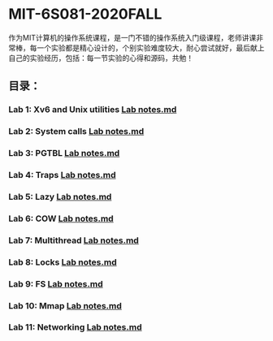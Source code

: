 # MIT-6S081-2020FALL
作为MIT计算机的操作系统课程，是一门不错的操作系统入门级课程，老师讲课非常棒，每一个实验都是精心设计的，个别实验难度较大，耐心尝试就好，最后献上自己的实验经历，包括：每一节实验的心得和源码，共勉！
## 目录：
### Lab 1: Xv6 and Unix utilities [Lab notes.md]()
### Lab 2: System calls [Lab notes.md]()
### Lab 3: PGTBL [Lab notes.md]()
### Lab 4: Traps [Lab notes.md]()
### Lab 5: Lazy [Lab notes.md]()
### Lab 6: COW [Lab notes.md]()
### Lab 7: Multithread [Lab notes.md]()
### Lab 8: Locks [Lab notes.md]()
### Lab 9: FS [Lab notes.md]()
### Lab 10: Mmap [Lab notes.md]()
### Lab 11: Networking [Lab notes.md]()
